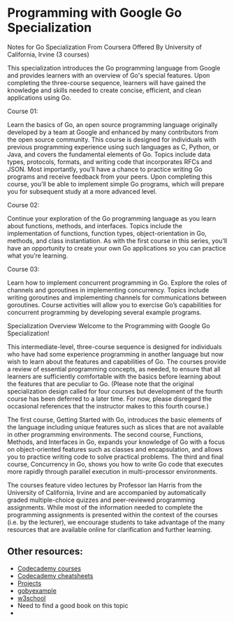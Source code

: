 # Programming with Google Go Specialization

Notes for Go Specialization From Coursera Offered By University of California, Irvine (3 courses)

This specialization introduces the Go programming language from Google and provides learners with an overview of Go's special features. Upon completing the three-course sequence, learners will have gained the knowledge and skills needed to create concise, efficient, and clean applications using Go.

Course 01:

Learn the basics of Go, an open source programming language originally developed by a team at Google and enhanced by many contributors from the open source community. This course is designed for individuals with previous programming experience using such languages as C, Python, or Java, and covers the fundamental elements of Go. Topics include data types, protocols, formats, and writing code that incorporates RFCs and JSON. Most importantly, you’ll have a chance to practice writing Go programs and receive feedback from your peers. Upon completing this course, you'll be able to implement simple Go programs, which will prepare you for subsequent study at a more advanced level.

Course 02:

Continue your exploration of the Go programming language as you learn about functions, methods, and interfaces. Topics include the implementation of functions, function types, object-orientation in Go, methods, and class instantiation. As with the first course in this series, you’ll have an opportunity to create your own Go applications so you can practice what you’re learning.

Course 03:

Learn how to implement concurrent programming in Go. Explore the roles of channels and goroutines in implementing concurrency. Topics include writing goroutines and implementing channels for communications between goroutines. Course activities will allow you to exercise Go’s capabilities for concurrent programming by developing several example programs.

Specialization Overview
Welcome to the Programming with Google Go Specialization!

This intermediate-level, three-course sequence is designed for individuals who have had some experience programming in another language but now wish to learn about the features and capabilities of Go. The courses provide a review of essential programming concepts, as needed, to ensure that all learners are sufficiently comfortable with the basics before learning about the features that are peculiar to Go. (Please note that the original specialization design called for four courses but development of the fourth course has been deferred to a later time. For now, please disregard the occasional references that the instructor makes to this fourth course.)

The first course, Getting Started with Go, introduces the basic elements of the language including unique features such as slices that are not available in other programming environments. The second course, Functions, Methods, and Interfaces in Go, expands your knowledge of Go with a focus on object-oriented features such as classes and encapsulation, and allows you to practice writing code to solve practical problems. The third and final course, Concurrency in Go, shows you how to write Go code that executes more rapidly through parallel execution in multi-processor environments.

The courses feature video lectures by Professor Ian Harris from the University of California, Irvine and are accompanied by automatically graded multiple-choice quizzes and peer-reviewed programming assignments. While most of the information needed to complete the programming assignments is presented within the context of the courses (i.e. by the lecturer), we encourage students to take advantage of the many resources that are available online for clarification and further learning.

## Other resources:

- [Codecademy courses](https://www.codecademy.com/catalog/language/go)
- [Codecademy cheatsheets](https://www.codecademy.com/resources/cheatsheets/language/go)
- [Projects](https://www.codecademy.com/projects/language/go)
- [gobyexample](https://gobyexample.com/)
- [w3school](https://www.w3schools.com/go/index.php)
- Need to find a good book on this topic
- 
